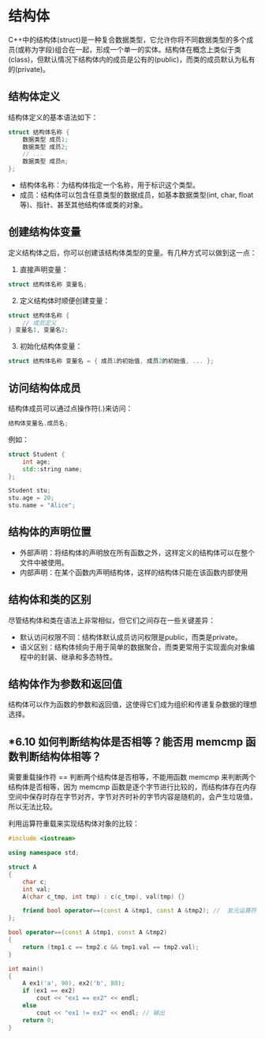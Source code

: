 # 结构体
C++中的结构体(struct)是一种复合数据类型，它允许你将不同数据类型的多个成员(或称为字段)组合在一起，形成一个单一的实体。结构体在概念上类似于类(class)，但默认情况下结构体内的成员是公有的(public)，而类的成员默认为私有的(private)。

## 结构体定义
结构体定义的基本语法如下：
```cpp
struct 结构体名称 {
    数据类型 成员1;
    数据类型 成员2;
    // ...
    数据类型 成员n;
};
```

- 结构体名称：为结构体指定一个名称，用于标识这个类型。
- 成员：结构体可以包含任意类型的数据成员，如基本数据类型(int, char, float等)、指针、甚至其他结构体或类的对象。

## 创建结构体变量
定义结构体之后，你可以创建该结构体类型的变量。有几种方式可以做到这一点：
1. 直接声明变量：
```cpp
struct 结构体名称 变量名;
```

2. 定义结构体时顺便创建变量：
```cpp
struct 结构体名称 {
    // 成员定义
} 变量名1, 变量名2;
```

3. 初始化结构体变量：
```cpp
struct 结构体名称 变量名 = { 成员1的初始值, 成员2的初始值, ... };
```

## 访问结构体成员
结构体成员可以通过点操作符(.)来访问：
```cpp
结构体变量名.成员名;
```

例如：
```cpp
struct Student {
    int age;
    std::string name;
};

Student stu;
stu.age = 20;
stu.name = "Alice";
```

## 结构体的声明位置
- 外部声明：将结构体的声明放在所有函数之外，这样定义的结构体可以在整个文件中被使用。
- 内部声明：在某个函数内声明结构体，这样的结构体只能在该函数内部使用

## 结构体和类的区别
尽管结构体和类在语法上非常相似，但它们之间存在一些关键差异：
- 默认访问权限不同：结构体默认成员访问权限是public，而类是private。
- 语义区别：结构体倾向于用于简单的数据聚合，而类更常用于实现面向对象编程中的封装、继承和多态特性。

## 结构体作为参数和返回值
结构体可以作为函数的参数和返回值，这使得它们成为组织和传递复杂数据的理想选择。

## *6.10 如何判断结构体是否相等？能否用 memcmp 函数判断结构体相等？
需要重载操作符 == 判断两个结构体是否相等，不能用函数 memcmp 来判断两个结构体是否相等，因为 memcmp 函数是逐个字节进行比较的，而结构体存在内存空间中保存时存在字节对齐，字节对齐时补的字节内容是随机的，会产生垃圾值，所以无法比较。

利用运算符重载来实现结构体对象的比较：
```cpp
#include <iostream>

using namespace std;

struct A
{
    char c;
    int val;
    A(char c_tmp, int tmp) : c(c_tmp), val(tmp) {}

    friend bool operator==(const A &tmp1, const A &tmp2); //  友元运算符重载函数
};

bool operator==(const A &tmp1, const A &tmp2)
{
    return (tmp1.c == tmp2.c && tmp1.val == tmp2.val);
}

int main()
{
    A ex1('a', 90), ex2('b', 80);
    if (ex1 == ex2)
        cout << "ex1 == ex2" << endl;
    else
        cout << "ex1 != ex2" << endl; // 输出
    return 0;
}

```

